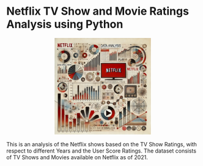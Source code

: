 # Netflix TV Show and Movie Ratings Analysis using Python

<p align="center">
<img src="images/img5.png" width=50% height=50%>
</p>


This is an analysis of the Netflix shows based on the TV Show Ratings, with respect to different Years and the User Score Ratings. The dataset consists of TV Shows and Movies available on Netflix as of 2021. 
